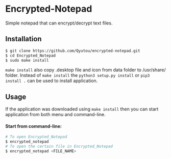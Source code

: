 # Encrypted-Notepad
Simple notepad that can encrypt/decrypt text files.
## Installation
```bash
$ git clone https://github.com/Qyutou/encrypted-notepad.git
$ cd Encrypted_Notepad 
$ sudo make install 
```
`make install` also copy .desktop file and icon from data folder to /usr/share/ folder.
Instead of `make install` the `python3 setup.py install` or `pip3 install .` can be used to install application.
## Usage
If the application was downloaded using `make install` then you can start application from both menu and command-line.
#### Start from command-line:
```bash
# To open Encrypted_Notepad
$ encrypted_notepad
# To open the certain file in Encrypted_Notepad
$ encrypted_notepad <FILE_NAME>
```